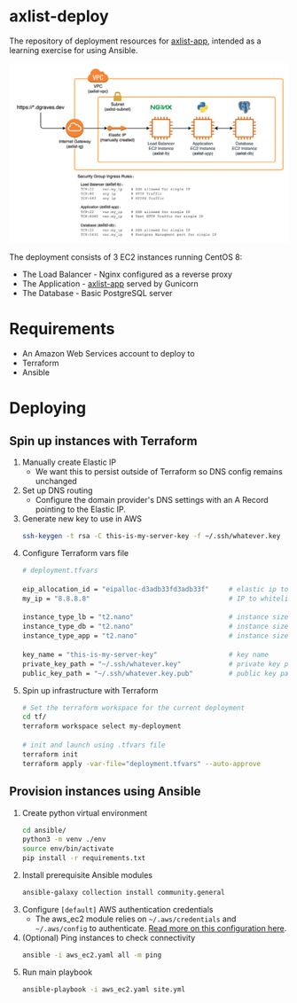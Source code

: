 axlist-deploy
=============

The repository of deployment resources for [axlist-app](https://github.com/davgra04/axlist-app), intended as a learning exercise for using Ansible.

![](./docs/axlist-aws-diagram.png)

The deployment consists of 3 EC2 instances running CentOS 8:

* The Load Balancer - Nginx configured as a reverse proxy
* The Application - [axlist-app](https://github.com/davgra04/axlist-app) served by Gunicorn
* The Database - Basic PostgreSQL server

# Requirements

* An Amazon Web Services account to deploy to
* Terraform
* Ansible

# Deploying

## Spin up instances with Terraform

1. Manually create Elastic IP
   * We want this to persist outside of Terraform so DNS config remains unchanged
2. Set up DNS routing
   * Configure the domain provider's DNS settings with an A Record pointing to the Elastic IP.
3. Generate new key to use in AWS
   ```bash
   ssh-keygen -t rsa -C this-is-my-server-key -f ~/.ssh/whatever.key
   ```
4. Configure Terraform vars file
   ```bash
   # deployment.tfvars

   eip_allocation_id = "eipalloc-d3adb33fd3adb33f"     # elastic ip to associate instance with
   my_ip = "8.8.8.8"                                   # IP to whitelist for SSH

   instance_type_lb = "t2.nano"                        # instance size for load balancer
   instance_type_db = "t2.nano"                        # instance size for database
   instance_type_app = "t2.nano"                       # instance size for application

   key_name = "this-is-my-server-key"                  # key name
   private_key_path = "~/.ssh/whatever.key"            # private key path
   public_key_path = "~/.ssh/whatever.key.pub"         # public key path
   ```
5. Spin up infrastructure with Terraform
   ```bash
   # Set the terraform workspace for the current deployment
   cd tf/
   terraform workspace select my-deployment

   # init and launch using .tfvars file
   terraform init
   terraform apply -var-file="deployment.tfvars" --auto-approve
   ```

## Provision instances using Ansible

1. Create python virtual environment
   ```bash
   cd ansible/
   python3 -m venv ./env
   source env/bin/activate
   pip install -r requirements.txt
   ```
2. Install prerequisite Ansible modules
   ```bash
   ansible-galaxy collection install community.general
   ```
3. Configure `[default]` AWS authentication credentials
   * The aws_ec2 module relies on `~/.aws/credentials` and `~/.aws/config` to authenticate. [Read more on this configuration here](https://boto3.amazonaws.com/v1/documentation/api/latest/guide/quickstart.html#configuration).
4. (Optional) Ping instances to check connectivity
   ```bash
   ansible -i aws_ec2.yaml all -m ping
   ```
5. Run main playbook
   ```bash
   ansible-playbook -i aws_ec2.yaml site.yml
   ```